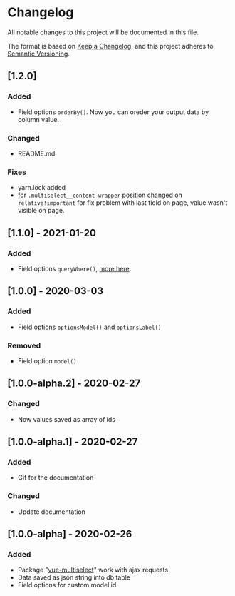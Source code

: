 # Changelog
All notable changes to this project will be documented in this file.

The format is based on [Keep a Changelog](https://keepachangelog.com/en/1.0.0/),
and this project adheres to [Semantic Versioning](https://semver.org/spec/v2.0.0.html).

## [1.2.0]

### Added

- Field options `orderBy()`. Now you can oreder your output data by column value.

### Changed

- README.md

### Fixes

- yarn.lock added
- for `.multiselect__content-wrapper` position changed on `relative!important` for fix problem with last field on page, value wasn't visible on page.

## [1.1.0] - 2021-01-20

### Added

- Field options `queryWhere()`, [more here](https://github.com/Bessamu/ajax-multiselect-nova-field/issues/2).

## [1.0.0] - 2020-03-03

### Added

- Field options `optionsModel()` and `optionsLabel()`

### Removed

- Field option `model()`

## [1.0.0-alpha.2] - 2020-02-27

### Changed

- Now values saved as array of ids

## [1.0.0-alpha.1] - 2020-02-27

### Added

- Gif for the documentation

### Changed

- Update documentation  

## [1.0.0-alpha] - 2020-02-26

### Added

- Package "[vue-multiselect](https://vue-multiselect.js.org/)" work with ajax requests
- Data saved as json string into db table
- Field options for custom model id
